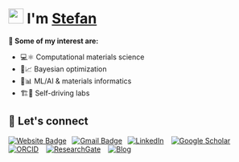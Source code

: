 # <img src="https://media.giphy.com/media/hvRJCLFzcasrR4ia7z/giphy.gif" width="30px" height="30px"> I'm <a href="https://stefanbringuier.info">Stefan</a>

 **🧠 Some of my interest are:**
- 💻⚛️ Computational materials science
- 🎲📈 Bayesian optimization
- 🤖📊 ML/AI & materials informatics
- 🏗️🧪 Self-driving labs


## 🤝 Let's connect
[![Website Badge](https://img.shields.io/badge/Personal_Site-0A79DF?style=flat-square&logo=google-chrome&logoColor=white)](https://stefanbringuier.info)&ensp;
[![Gmail Badge](https://img.shields.io/badge/-stefanbringuier@gmail.com-c14438?style=flat-square&logo=Gmail&logoColor=white&link=mailto:stefanbringuier@gmail.com)](mailto:stefanbringuier@gmail.com)&ensp;
[![LinkedIn](https://img.shields.io/badge/LinkedIn-0A66C2?style=flat-square&logo=linkedin&logoColor=white)](https://www.linkedin.com/in/stefanbringuier) &ensp;
[![Google Scholar](https://img.shields.io/badge/Google_Scholar-4285F4?style=flat-square&logo=googlescholar&logoColor=white)](https://scholar.google.com/citations?user=MhJTimgAAAAJ&hl=en&oi=ao) &ensp;[![ORCID](https://img.shields.io/badge/ORCID-A6CE39?style=flat-square&logo=orcid&logoColor=white)](https://orcid.org/0000-0001-6753-1437) &ensp;
[![ResearchGate](https://img.shields.io/badge/ResearchGate-00CCBB?style=flat-square&logo=researchgate&logoColor=white)](https://www.researchgate.net/profile/stefan-bringuier) &ensp;
[![Blog](https://img.shields.io/badge/Blog-FF5722?style=flat-square&logo=ghost&logoColor=white)](https://diracs-student.blogspot.com) &ensp;
